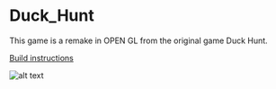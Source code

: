# Duck_Hunt
This game is a remake in OPEN GL from the original game Duck Hunt.

[Build instructions](https://github.com/bubu798/EGC)

![alt text](https://i.ibb.co/NCGCXFZ/Screenshot-55.png)
